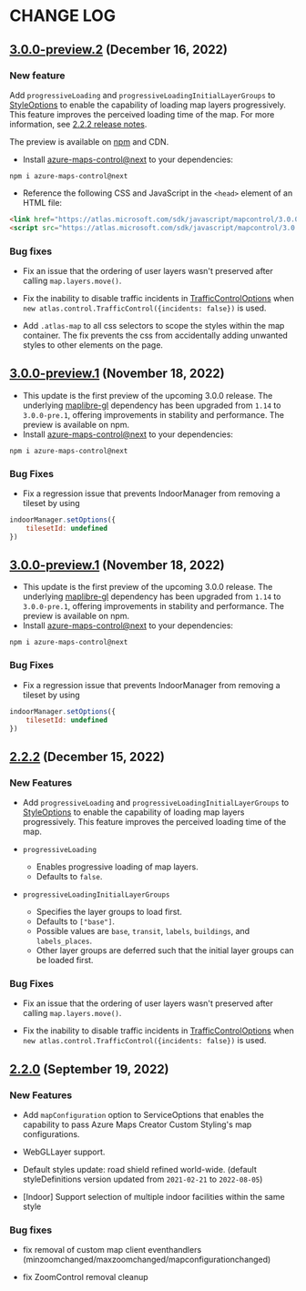 # CHANGE LOG

## [3.0.0-preview.2](https://www.npmjs.com/package/azure-maps-control/v/3.0.0-preview.2) (December 16, 2022)

### New feature

Add `progressiveLoading` and `progressiveLoadingInitialLayerGroups` to [StyleOptions][StyleOptions] to enable the capability of loading map layers progressively. This feature improves the perceived loading time of the map. For more information, see [2.2.2 release notes](#222-december-15-2022).

The preview is available on [npm](https://www.npmjs.com/package/azure-maps-control/v/3.0.0-preview.2) and CDN.

- Install [azure-maps-control@next][azure-maps-control] to your dependencies:

```shell
npm i azure-maps-control@next
```

- Reference the following CSS and JavaScript in the `<head>` element of an HTML file:

```html
<link href="https://atlas.microsoft.com/sdk/javascript/mapcontrol/3.0.0-preview.2/atlas.min.css" rel="stylesheet" />
<script src="https://atlas.microsoft.com/sdk/javascript/mapcontrol/3.0.0-preview.2/atlas.min.js"></script>
```

### Bug fixes

- Fix an issue that the ordering of user layers wasn't preserved after calling `map.layers.move()`.

- Fix the inability to disable traffic incidents in [TrafficControlOptions][TrafficControlOptions] when `new atlas.control.TrafficControl({incidents: false})` is used.

- Add `.atlas-map` to all css selectors to scope the styles within the map container. The fix prevents the css from accidentally adding unwanted styles to other elements on the page.

## [3.0.0-preview.1](https://www.npmjs.com/package/azure-maps-control/v/3.0.0-preview.1) (November 18, 2022)

- This update is the first preview of the upcoming 3.0.0 release. The underlying [maplibre-gl][maplibre-gl] dependency has been upgraded from `1.14` to `3.0.0-pre.1`, offering improvements in stability and performance. The preview is available on npm.
- Install [azure-maps-control@next][azure-maps-control] to your dependencies:

```shell
npm i azure-maps-control@next
```

### Bug Fixes

- Fix a regression issue that prevents IndoorManager from removing a tileset by using

```js
indoorManager.setOptions({
    tilesetId: undefined
})
```

## [3.0.0-preview.1](https://www.npmjs.com/package/azure-maps-control/v/3.0.0-preview.1) (November 18, 2022)

- This update is the first preview of the upcoming 3.0.0 release. The underlying [maplibre-gl][maplibre-gl] dependency has been upgraded from `1.14` to `3.0.0-pre.1`, offering improvements in stability and performance. The preview is available on npm.
- Install [azure-maps-control@next][azure-maps-control] to your dependencies:

```shell
npm i azure-maps-control@next
```

### Bug Fixes

- Fix a regression issue that prevents IndoorManager from removing a tileset by using

```js
indoorManager.setOptions({
    tilesetId: undefined
})
```

## [2.2.2](https://www.npmjs.com/package/azure-maps-control/v/2.2.2) (December 15, 2022)

### New Features

- Add `progressiveLoading` and `progressiveLoadingInitialLayerGroups` to [StyleOptions][StyleOptions] to enable the capability of loading map layers progressively. This feature improves the perceived loading time of the map.

- `progressiveLoading`
  - Enables progressive loading of map layers.
  - Defaults to `false`.

- `progressiveLoadingInitialLayerGroups`
  - Specifies the layer groups to load first.
  - Defaults to `["base"]`.
  - Possible values are `base`, `transit`, `labels`, `buildings`, and `labels_places`.
  - Other layer groups are deferred such that the initial layer groups can be loaded first.

### Bug Fixes

- Fix an issue that the ordering of user layers wasn't preserved after calling `map.layers.move()`.

- Fix the inability to disable traffic incidents in [TrafficControlOptions][TrafficControlOptions] when `new atlas.control.TrafficControl({incidents: false})` is used.

## [2.2.0](https://www.npmjs.com/package/azure-maps-control/v/2.2.0) (September 19, 2022)

### New Features

- Add `mapConfiguration` option to ServiceOptions that enables the capability to pass Azure Maps Creator Custom Styling's map configurations.

- WebGLLayer support.

- Default styles update: road shield refined world-wide. (default styleDefinitions version updated from `2021-02-21` to `2022-08-05`)

- \[Indoor\] Support selection of multiple indoor facilities within the same style

### Bug fixes

- fix removal of custom map client eventhandlers (minzoomchanged/maxzoomchanged/mapconfigurationchanged)

- fix ZoomControl removal cleanup

[azure-maps-control]: https://www.npmjs.com/package/azure-maps-control
[maplibre-gl]: https://www.npmjs.com/package/maplibre-gl
[StyleOptions]: https://learn.microsoft.com/javascript/api/azure-maps-control/atlas.styleoptions?view=azure-maps-typescript-latest
[TrafficControlOptions]: https://learn.microsoft.com/javascript/api/azure-maps-control/atlas.trafficcontroloptions?view=azure-maps-typescript-latest
